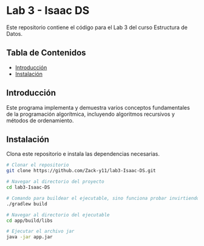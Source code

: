 # Lab 3 - Isaac DS

Este repositorio contiene el código para el Lab 3 del curso Estructura de Datos.

## Tabla de Contenidos

- [Introducción](#introducción)
- [Instalación](#instalación)

## Introducción

Este programa implementa y demuestra varios conceptos fundamentales de la programación algorítmica, incluyendo algoritmos recursivos y métodos de ordenamiento.

## Instalación

Clona este repositorio e instala las dependencias necesarias.

```bash
# Clonar el repositorio
git clone https://github.com/Zack-y11/lab3-Isaac-DS.git

# Navegar al directorio del proyecto
cd lab3-Isaac-DS

# Comando para buildear el ejecutable, sino funciona probar invirtiendo la pleca "\"
./gradlew build

# Navegar al directorio del ejecutable
cd app/build/libs

# Ejecutar el archivo jar
java -jar app.jar

